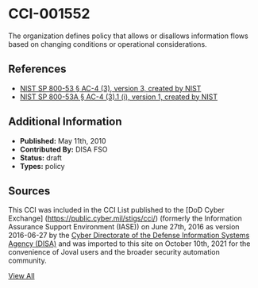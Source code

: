 # CCI-001552

The organization defines policy that allows or disallows information flows based on changing conditions or operational considerations.

## References ##

* [NIST SP 800-53 § AC-4 (3), version 3, created by NIST](http://csrc.nist.gov/publications/PubsSPs.html)
* [NIST SP 800-53A § AC-4 (3).1 (i), version 1, created by NIST](http://csrc.nist.gov/publications/PubsSPs.html)


## Additional Information ##

* **Published:** May 11th, 2010
* **Contributed By:** DISA FSO
* **Status:** draft
* **Types:** policy

## Sources ##

This CCI was included in the CCI List published to the [DoD Cyber Exchange]
(https://public.cyber.mil/stigs/cci/) (formerly the Information Assurance Support Environment
(IASE)) on June 27th, 2016 as version 2016-06-27 by the [Cyber Directorate of the Defense 
Information Systems Agency (DISA)](https://public.cyber.mil/about-cyber/) and was imported to 
this site on October 10th, 2021 for the convenience of Joval users and the broader security automation community.

[View All](../README.md)

